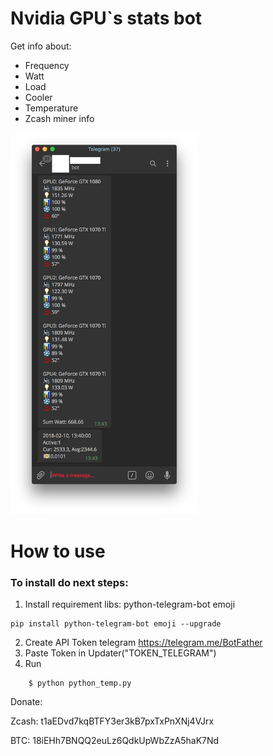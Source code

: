 #  Nvidia GPU`s stats bot

Get info about:
* Frequency
* Watt
* Load
* Cooler
* Temperature
* Zcash miner info

<img src="https://github.com/krared/GPU_nvidia_bot/blob/master/Screen.png" width="300">

# How to use

### To install do next steps:

1. Install requirement libs: python-telegram-bot emoji
```shell
pip install python-telegram-bot emoji --upgrade
```

2. Create API Token telegram
https://telegram.me/BotFather
3. Paste Token in Updater("TOKEN_TELEGRAM")
4. Run
```shell
    $ python python_temp.py
```

Donate:

Zcash: t1aEDvd7kqBTFY3er3kB7pxTxPnXNj4VJrx

BTC: 18iEHh7BNQQ2euLz6QdkUpWbZzA5haK7Nd

